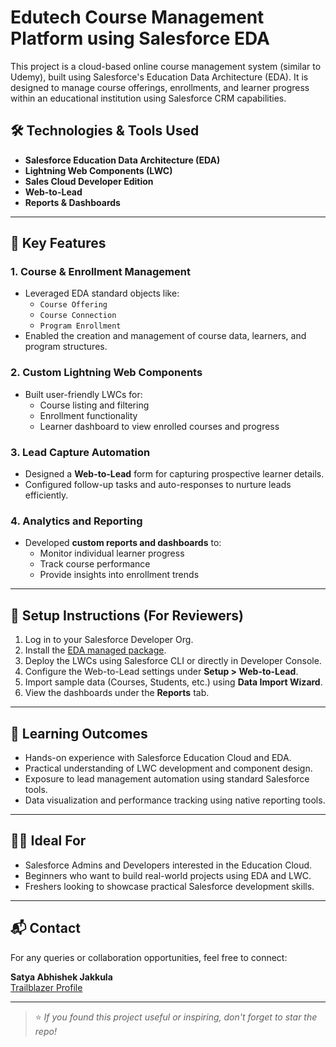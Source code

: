 # Edutech Course Management Platform using Salesforce EDA

This project is a cloud-based online course management system (similar to Udemy), built using Salesforce's Education Data Architecture (EDA). It is designed to manage course offerings, enrollments, and learner progress within an educational institution using Salesforce CRM capabilities.


## 🛠️ Technologies & Tools Used
- **Salesforce Education Data Architecture (EDA)**
- **Lightning Web Components (LWC)**
- **Sales Cloud Developer Edition**
- **Web-to-Lead**
- **Reports & Dashboards**

---

## 📌 Key Features

### 1. **Course & Enrollment Management**
- Leveraged EDA standard objects like:
  - `Course Offering`
  - `Course Connection`
  - `Program Enrollment`
- Enabled the creation and management of course data, learners, and program structures.

### 2. **Custom Lightning Web Components**
- Built user-friendly LWCs for:
  - Course listing and filtering
  - Enrollment functionality
  - Learner dashboard to view enrolled courses and progress

### 3. **Lead Capture Automation**
- Designed a **Web-to-Lead** form for capturing prospective learner details.
- Configured follow-up tasks and auto-responses to nurture leads efficiently.

### 4. **Analytics and Reporting**
- Developed **custom reports and dashboards** to:
  - Monitor individual learner progress
  - Track course performance
  - Provide insights into enrollment trends

---


## 🧪 Setup Instructions (For Reviewers)
1. Log in to your Salesforce Developer Org.
2. Install the [EDA managed package](https://powerofus.force.com/s/article/EDA-Install).
3. Deploy the LWCs using Salesforce CLI or directly in Developer Console.
4. Configure the Web-to-Lead settings under **Setup > Web-to-Lead**.
5. Import sample data (Courses, Students, etc.) using **Data Import Wizard**.
6. View the dashboards under the **Reports** tab.

---

## 📖 Learning Outcomes
- Hands-on experience with Salesforce Education Cloud and EDA.
- Practical understanding of LWC development and component design.
- Exposure to lead management automation using standard Salesforce tools.
- Data visualization and performance tracking using native reporting tools.

---

## 🧑‍🎓 Ideal For
- Salesforce Admins and Developers interested in the Education Cloud.
- Beginners who want to build real-world projects using EDA and LWC.
- Freshers looking to showcase practical Salesforce development skills.

---

## 📬 Contact
For any queries or collaboration opportunities, feel free to connect:

**Satya Abhishek Jakkula**  
[Trailblazer Profile](https://www.salesforce.com/trailblazer/satyaabhishekjakkula)  

---

> ⭐ *If you found this project useful or inspiring, don't forget to star the repo!*
